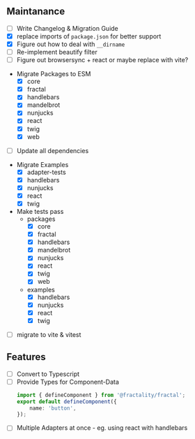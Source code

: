 ## Maintanance

-   [ ] Write Changelog & Migration Guide
-   [x] replace imports of `package.json` for better support
-   [x] Figure out how to deal with `__dirname`
-   [ ] Re-implement beautify filter
-   [ ] Figure out browsersync + react or maybe replace with vite?
-   Migrate Packages to ESM
    -   [x] core
    -   [x] fractal
    -   [x] handlebars
    -   [x] mandelbrot
    -   [x] nunjucks
    -   [x] react
    -   [x] twig
    -   [x] web
-   [ ] Update all dependencies
-   Migrate Examples
    -   [x] adapter-tests
    -   [x] handlebars
    -   [x] nunjucks
    -   [x] react
    -   [x] twig
-   Make tests pass
    -   packages
        -   [x] core
        -   [x] fractal
        -   [x] handlebars
        -   [x] mandelbrot
        -   [x] nunjucks
        -   [x] react
        -   [x] twig
        -   [x] web
    -   examples
        -   [x] handlebars
        -   [x] nunjucks
        -   [x] react
        -   [x] twig
-   [ ] migrate to vite & vitest

## Features

-   [ ] Convert to Typescript
-   [ ] Provide Types for Component-Data
    ```ts
    import { defineComponent } from '@fractality/fractal';
    export default defineComponent({
        name: 'button',
    });
    ```
-   [ ] Multiple Adapters at once - eg. using react with handlebars
